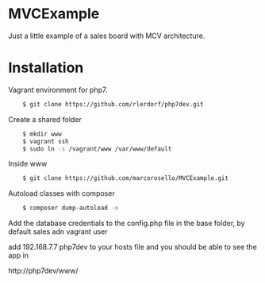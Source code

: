# MVCExample
Just a little example of a sales board with MCV architecture.

# Installation
Vagrant environment for php7.
```sh
    $ git clone https://github.com/rlerdorf/php7dev.git
```

Create a shared folder
```sh
    $ mkdir www
    $ vagrant ssh
    $ sudo ln -s /vagrant/www /var/www/default
```

Inside www
```sh
    $ git clone https://github.com/marcorosello/MVCExample.git
```

Autoload classes with composer
```sh
    $ composer dump-autoload -o
```
Add the database credentials to the config.php file in the base folder, by default sales adn vagrant user

add 192.168.7.7 php7dev to your hosts file and you should be able to see the app in

http://php7dev/www/

